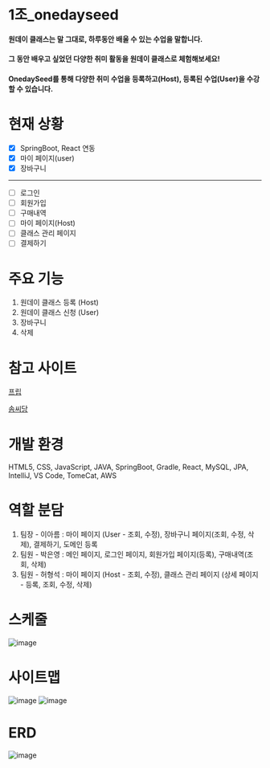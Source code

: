 # 1조_onedayseed
#### 원데이 클래스는 말 그대로, 하루동안 배울 수 있는 수업을 말합니다.
#### 그 동안 배우고 싶었던 다양한 취미 활동을 원데이 클래스로 체험해보세요!
#### OnedaySeed를 통해 다양한 취미 수업을 등록하고(Host), 등록된 수업(User)을 수강할 수 있습니다.

# 현재 상황
- [x] SpringBoot, React 연동
- [x] 마이 페이지(user)
- [x] 장바구니
---
- [ ] 로그인
- [ ] 회원가입
- [ ] 구매내역
- [ ] 마이 페이지(Host)
- [ ] 클래스 관리 페이지
- [ ] 결제하기

# 주요 기능
1. 원데이 클래스 등록 (Host)
2. 원데이 클래스 신청 (User)
3. 장바구니
4. 삭제
   
# 참고 사이트
[프립](https://www.frip.co.kr/)

[솜씨당](https://www.sssd.co.kr/main)

# 개발 환경
HTML5, CSS, JavaScript, JAVA, SpringBoot, Gradle, React, MySQL, JPA, IntelliJ, VS Code, TomeCat, AWS

# 역할 분담
1. 팀장 - 이아름 : 마이 페이지 (User - 조회, 수정), 장바구니 페이지(조회, 수정, 삭제), 결제하기, 도메인 등록
2. 팀원 - 박은영 : 메인 페이지, 로그인 페이지, 회원가입 페이지(등록), 구매내역(조회, 삭제)
3. 팀원 - 허형석 : 마이 페이지 (Host - 조회, 수정), 클래스 관리 페이지 (상세 페이지 - 등록, 조회, 수정, 삭제)

# 스케줄
![image](https://github.com/areum1111/onedaySeed/assets/148032221/6971e602-8134-4c2f-9442-7c80e5ea4224)

# 사이트맵
![image](https://github.com/areum1111/onedaySeed/assets/148032221/94a3177a-6470-4ff4-aa8a-1616f27ae226)
![image](https://github.com/areum1111/onedaySeed/assets/148032221/6e9a110e-6239-48a7-9033-089b20e970f6)

# ERD
![image](https://github.com/areum1111/onedaySeed/assets/148032221/dcb1ff5b-ae58-4a0f-9f39-95bd31102a46)
